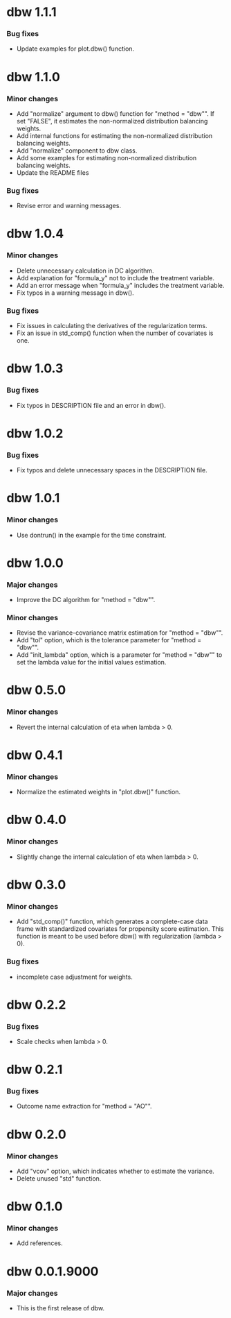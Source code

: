 # dbw 1.1.1
### Bug fixes
* Update examples for plot.dbw() function.

# dbw 1.1.0
### Minor changes
* Add "normalize" argument to dbw() function for "method = "dbw"". If set "FALSE", it estimates the non-normalized distribution balancing weights.
* Add internal functions for estimating the non-normalized distribution balancing weights.
* Add "normalize" component to dbw class.
* Add some examples for estimating non-normalized distribution balancing weights.
* Update the README files
### Bug fixes
* Revise error and warning messages.

# dbw 1.0.4
### Minor changes
* Delete unnecessary calculation in DC algorithm.
* Add explanation for "formula_y" not to include the treatment variable.
* Add an error message when "formula_y" includes the treatment variable.
* Fix typos in a warning message in dbw().
### Bug fixes
* Fix issues in calculating the derivatives of the regularization terms.
* Fix an issue in std_comp() function when the number of covariates is one.

# dbw 1.0.3
### Bug fixes
* Fix typos in DESCRIPTION file and an error in dbw().

# dbw 1.0.2
### Bug fixes
* Fix typos and delete unnecessary spaces in the DESCRIPTION file.

# dbw 1.0.1
### Minor changes
* Use dontrun() in the example for the time constraint.

# dbw 1.0.0
### Major changes
* Improve the DC algorithm for "method = "dbw"".
### Minor changes
* Revise the variance-covariance matrix estimation for "method = "dbw"".
* Add "tol" option, which is the tolerance parameter for "method = "dbw"".
* Add "init_lambda" option, which is a parameter for "method = "dbw"" to set the lambda value for the initial values estimation.

# dbw 0.5.0
### Minor changes
* Revert the internal calculation of eta when lambda > 0.

# dbw 0.4.1
### Minor changes
* Normalize the estimated weights in "plot.dbw()" function.

# dbw 0.4.0
### Minor changes
* Slightly change the internal calculation of eta when lambda > 0.

# dbw 0.3.0
### Minor changes
* Add "std_comp()" function, which generates a complete-case data frame with standardized covariates for propensity score estimation. This function is meant to be used before dbw() with regularization (lambda > 0).
### Bug fixes
* incomplete case adjustment for weights.

# dbw 0.2.2
### Bug fixes
* Scale checks when lambda > 0.

# dbw 0.2.1
### Bug fixes
* Outcome name extraction for "method = "AO"".

# dbw 0.2.0
### Minor changes
* Add "vcov" option, which indicates whether to estimate the variance.
* Delete unused "std" function.

# dbw 0.1.0
### Minor changes
* Add references.

# dbw 0.0.1.9000
### Major changes
* This is the first release of dbw.

